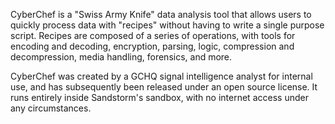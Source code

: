 CyberChef is a "Swiss Army Knife" data analysis tool that allows users to quickly process data with "recipes" without having to write a single purpose script. Recipes are composed of a series of operations, with tools for encoding and decoding, encryption, parsing, logic, compression and decompression, media handling, forensics, and more.

CyberChef was created by a GCHQ signal intelligence analyst for internal use, and has subsequently been released under an open source license. It runs entirely inside Sandstorm's sandbox, with no internet access under any circumstances.